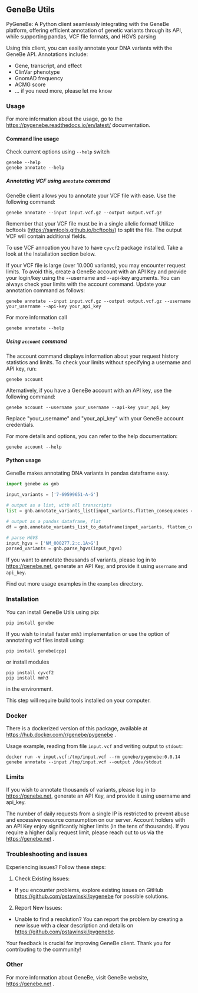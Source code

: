 ## GeneBe Utils
PyGeneBe: A Python client seamlessly integrating with the GeneBe platform, offering efficient annotation of genetic variants through its API, while supporting pandas, VCF file formats, and HGVS parsing

Using this client, you can easily annotate your DNA variants with the GeneBe API. Annotations include:
* Gene, transcript, and effect
* ClinVar phenotype
* GnomAD frequency
* ACMG score
* ... if you need more, please let me know

### Usage

For more information about the usage, go to the https://pygenebe.readthedocs.io/en/latest/ documentation.

#### Command line usage

Check current options using `--help` switch

```
genebe --help
genebe annotate --help
```


##### Annotating VCF using `annotate` command
GeneBe client allows you to annotate your VCF file with ease. Use the following command:

```
genebe annotate --input input.vcf.gz --output output.vcf.gz
```

Remember that your VCF file must be in a single allelic format! Utilize bcftools (https://samtools.github.io/bcftools/) to split the file. The output VCF will contain additional fields.

To use VCF annoation you have to have `cyvcf2` package installed. Take a look at the Installation section below.

If your VCF file is large (over 10.000 variants), you may encounter request limits. To avoid this, create a GeneBe account with an API Key and provide your login/key using the --username and --api-key arguments. You can always check your limits with the account command. Update your annotation command as follows:

```
genebe annotate --input input.vcf.gz --output output.vcf.gz --username your_username --api-key your_api_key
```

For more information call

```
genebe annotate --help
```

##### Using `account` command

The account command displays information about your request history statistics and limits. To check your limits without specifying a username and API key, run:

```
genebe account
```

Alternatively, if you have a GeneBe account with an API key, use the following command:

```
genebe account --username your_username --api-key your_api_key
```

Replace "your_username" and "your_api_key" with your GeneBe account credentials.

For more details and options, you can refer to the help documentation:

```
genebe account --help
```



#### Python usage

GeneBe makes annotating DNA variants in pandas dataframe easy.

```python
import genebe as gnb

input_variants = ['7-69599651-A-G']

# output as a list, with all transcripts
list = gnb.annotate_variants_list(input_variants,flatten_consequences = False)

# output as a pandas dataframe, flat
df = gnb.annotate_variants_list_to_dataframe(input_variants, flatten_consequences=True)

# parse HGVS
input_hgvs = ['NM_000277.2:c.1A>G']
parsed_variants = gnb.parse_hgvs(input_hgvs)

```

If you want to annotate thousands of variants, please log in to https://genebe.net, generate an API Key, and provide it using `username` and `api_key`.

Find out more usage examples in the `examples` directory.

### Installation
You can install GeneBe Utils using pip:

```
pip install genebe
```

If you wish to install faster `mmh3` implementation or use the option of annotating vcf files install using:

```
pip install genebe[cpp]
```

or install modules

```
pip install cyvcf2
pip install mmh3
```

in the environment.

This step will require build tools installed on your computer.

### Docker
There is a dockerized version of this package, available at https://hub.docker.com/r/genebe/pygenebe .

Usage example, reading from file `input.vcf` and writing output to `stdout`:
```
docker run -v input.vcf:/tmp/input.vcf --rm genebe/pygenebe:0.0.14 genebe annotate --input /tmp/input.vcf --output /dev/stdout
```

### Limits
If you wish to annotate thousands of variants, please log in to https://genebe.net, generate an API Key, and provide it using username and api_key.

The number of daily requests from a single IP is restricted to prevent abuse and excessive resource consumption on our server. Account holders with an API Key enjoy significantly higher limits (in the tens of thousands). If you require a higher daily request limit, please reach out to us via the https://genebe.net .

### Troubleshooting and issues
Experiencing issues? Follow these steps:

1. Check Existing Issues:

* If you encounter problems, explore existing issues on GitHub https://github.com/pstawinski/pygenebe for possible solutions.

2. Report New Issues:

* Unable to find a resolution? You can report the problem by creating a new issue with a clear description and details on https://github.com/pstawinski/pygenebe.

Your feedback is crucial for improving GeneBe client. Thank you for contributing to the community!

### Other

For more information about GeneBe, visit GeneBe website, https://genebe.net .





